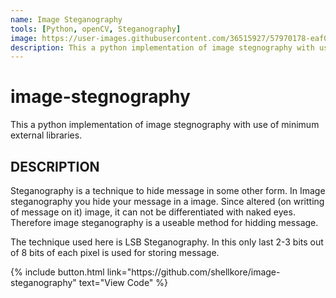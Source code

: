 ```yaml
---
name: Image Steganography
tools: [Python, openCV, Steganography]
image: https://user-images.githubusercontent.com/36515927/57970178-eaf00100-799b-11e9-8b5f-0524c475734a.jpeg
description: This a python implementation of image stegnography with use of minimum external libraries.
---
```

# image-stegnography
This a python implementation of image stegnography with use of minimum external libraries.

## DESCRIPTION

Steganography is a technique to hide message in some other form. In Image steganography you hide your message in a image. Since altered (on writting of message on it) image, it can not be differentiated with naked eyes. Therefore image steganography is a useable method for hidding message. 

The technique used here is LSB Steganography. In this only last 2-3 bits out of 8 bits of each pixel is used for storing message.
<p class="text-center">
{% include button.html link="https://github.com/shellkore/image-steganography" text="View Code" %}
</p>